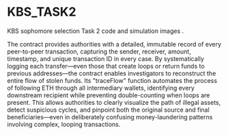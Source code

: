 # KBS_TASK2
KBS sophomore selection Task 2 code and simulation images .

The contract provides authorities with a detailed, immutable record of every peer-to-peer transaction, capturing the sender, receiver, amount, timestamp, and unique transaction ID in every case. By systematically logging each transfer—even those that create loops or return funds to previous addresses—the contract enables investigators to reconstruct the entire flow of stolen funds. Its "traceFlow" function automates the process of following ETH through all intermediary wallets, identifying every downstream recipient while preventing double-counting when loops are present. This allows authorities to clearly visualize the path of illegal assets, detect suspicious cycles, and pinpoint both the original source and final beneficiaries—even in deliberately confusing money-laundering patterns involving complex, looping transactions.
